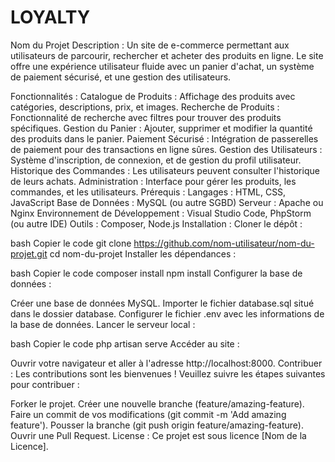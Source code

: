 # LOYALTY
Nom du Projet
Description : Un site de e-commerce permettant aux utilisateurs de parcourir, rechercher et acheter des produits en ligne. Le site offre une expérience utilisateur fluide avec un panier d'achat, un système de paiement sécurisé, et une gestion des utilisateurs.

Fonctionnalités :
Catalogue de Produits : Affichage des produits avec catégories, descriptions, prix, et images.
Recherche de Produits : Fonctionnalité de recherche avec filtres pour trouver des produits spécifiques.
Gestion du Panier : Ajouter, supprimer et modifier la quantité des produits dans le panier.
Paiement Sécurisé : Intégration de passerelles de paiement pour des transactions en ligne sûres.
Gestion des Utilisateurs : Système d'inscription, de connexion, et de gestion du profil utilisateur.
Historique des Commandes : Les utilisateurs peuvent consulter l'historique de leurs achats.
Administration : Interface pour gérer les produits, les commandes, et les utilisateurs.
Prérequis :
Langages : HTML, CSS, JavaScript
Base de Données : MySQL (ou autre SGBD)
Serveur : Apache ou Nginx
Environnement de Développement : Visual Studio Code, PhpStorm (ou autre IDE)
Outils : Composer, Node.js
Installation :
Cloner le dépôt :

bash
Copier le code
git clone https://github.com/nom-utilisateur/nom-du-projet.git
cd nom-du-projet
Installer les dépendances :

bash
Copier le code
composer install
npm install
Configurer la base de données :

Créer une base de données MySQL.
Importer le fichier database.sql situé dans le dossier database.
Configurer le fichier .env avec les informations de la base de données.
Lancer le serveur local :

bash
Copier le code
php artisan serve
Accéder au site :

Ouvrir votre navigateur et aller à l'adresse http://localhost:8000.
Contribuer :
Les contributions sont les bienvenues ! Veuillez suivre les étapes suivantes pour contribuer :

Forker le projet.
Créer une nouvelle branche (feature/amazing-feature).
Faire un commit de vos modifications (git commit -m 'Add amazing feature').
Pousser la branche (git push origin feature/amazing-feature).
Ouvrir une Pull Request.
License :
Ce projet est sous licence [Nom de la Licence].
